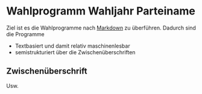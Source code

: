 # Wahlprogramm Wahljahr Parteiname

Ziel ist es die Wahlprogramme nach [Markdown](http://daringfireball.net/projects/markdown/syntax) zu überführen. Dadurch sind die Programme

- Textbasiert und damit relativ maschinenlesbar
- semistrukturiert über die Zwischenüberschriften

## Zwischenüberschrift

Usw.
